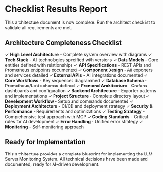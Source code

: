 # Checklist Results Report

This architecture document is now complete. Run the architect checklist to validate all requirements are met.

## Architecture Completeness Checklist

✓ **High Level Architecture** - Complete system overview with diagrams
✓ **Tech Stack** - All technologies specified with versions
✓ **Data Models** - Core entities defined with relationships
✓ **API Specifications** - REST APIs and Prometheus endpoints documented
✓ **Component Design** - All exporters and services detailed
✓ **External APIs** - All integrations documented
✓ **Core Workflows** - Key sequences diagrammed
✓ **Database Schema** - Prometheus/Loki schemas defined
✓ **Frontend Architecture** - Grafana dashboards and configuration
✓ **Backend Architecture** - Exporter patterns and implementations
✓ **Project Structure** - Complete directory layout
✓ **Development Workflow** - Setup and commands documented
✓ **Deployment Architecture** - CI/CD and deployment strategy
✓ **Security & Performance** - Requirements and optimizations
✓ **Testing Strategy** - Comprehensive test approach with MCP
✓ **Coding Standards** - Critical rules for AI development
✓ **Error Handling** - Unified error strategy
✓ **Monitoring** - Self-monitoring approach

## Ready for Implementation

This architecture provides a complete blueprint for implementing the LLM Server Monitoring System. All technical decisions have been made and documented, ready for AI-driven development.